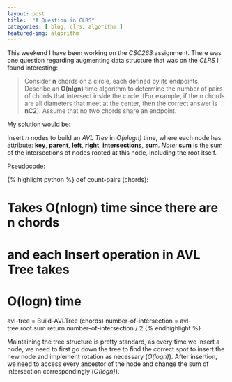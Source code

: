 ```yaml
---
layout: post
title:  "A Question in CLRS"
categories: [ blog, clrs, algorithm ]
featured-img: algorithm
---
```


This weekend I have been working on the *CSC263* assignment. There was one question regarding augmenting data structure that was on the *CLRS* I found interesting:

> Consider **n** chords on a circle, each defined by its endpoints. Describe an **O(nlgn)** time algorithm to determine the number of pairs of chords that intersect inside the circle. (For example, if the n chords are all diameters that meet at the center, then the correct answer is **nC2**). Assume that no two chords share an endpoint.

My solution would be:

Insert *n* nodes to build an *AVL Tree* in *O(nlogn)* time, where each node has attribute: **key**, **parent**, **left**, **right**, **intersections**, **sum**. *Note:* **sum** is the sum of the intersections of nodes rooted at this node, including the root itself.

Pseudocode:

{% highlight python %}
def count-pairs (chords):
  # Takes O(nlogn) time since there are n chords
  # and each Insert operation in AVL Tree takes
  # O(logn) time
  avl-tree = Build-AVLTree (chords)
  number-of-intersection = avl-tree.root.sum
  return number-of-intersection / 2
{% endhighlight %}

Maintaining the tree structure is pretty standard, as every time we insert a node, we need to first go down the tree to find the correct spot to insert the new node and implement rotation as necessary (*O(logn)*). After insertion, we need to access every ancestor of the node and change the sum of intersection correspondingly (*O(logn)*).
